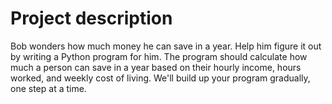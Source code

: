 # Project description
Bob wonders how much money he can save in a year. Help him figure it out by writing a Python program for him.
The program should calculate how much a person can save in a year based on their hourly income, hours worked, and weekly cost of living.
We'll build up your program gradually, one step at a time.


